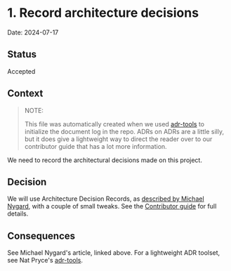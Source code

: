 # 1. Record architecture decisions

Date: 2024-07-17

## Status

Accepted

## Context

> NOTE:
>
> This file was automatically created when we used [adr-tools](https://github.com/npryce/adr-tools) to initialize the document log in the repo. ADRs on ADRs are a little silly, but it does give a lightweight way to direct the reader over to our contributor guide that has a lot more information.

We need to record the architectural decisions made on this project.

## Decision

We will use Architecture Decision Records, as [described by Michael Nygard](http://thinkrelevance.com/blog/2011/11/15/documenting-architecture-decisions), with a couple of small tweaks. See the [Contributor guide](https://github.com/defenseunicorns/uds-core/blob/main/CONTRIBUTING.md) for full details.

## Consequences

See Michael Nygard's article, linked above. For a lightweight ADR toolset, see Nat Pryce's [adr-tools](https://github.com/npryce/adr-tools).
